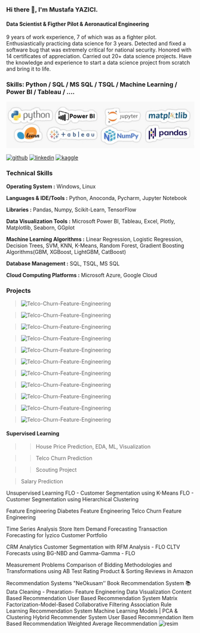 ### Hi there 👋, I'm Mustafa YAZICI.

#### Data Scientist & Figther Pilot & Aeronautical Engineering

9 years of work experience, 7 of which was as a fighter pilot. Enthusiastically practicing data science for 3 years. Detected and fixed a software bug that was extremely critical for national security. Honored with 14 certificates of appreciation. Carried out 20+ data science projects. Have the knowledge and experience to start a data science project from scratch and bring it to life.

### Skills: Python / SQL / MS SQL / TSQL / Machine Learning / Power BI / Tableau / ....
![Data Scientist & Figther Pilot & Aeronautical Engineering](https://github.com/Mustafa-YAZICI/Mustafa-YAZICI/blob/main/skills.jpg)



[<img src='https://cdn.jsdelivr.net/npm/simple-icons@3.0.1/icons/github.svg' alt='github' height='40'>](https://github.com/Mustafa-YAZICI)  [<img src='https://cdn.jsdelivr.net/npm/simple-icons@3.0.1/icons/linkedin.svg' alt='linkedin' height='40'>](https://www.linkedin.com/in/myzc/)  [<img src='https://cdn.jsdelivr.net/npm/simple-icons@3.0.1/icons/kaggle.svg' alt='kaggle' height='40'>](https://www.kaggle.com/mustafayazici)  


### Technical Skills

**Operating System :** Windows, Linux

**Languages & IDE/Tools :** Python, Anoconda, Pycharm, Jupyter Notebook

**Libraries :** Pandas, Numpy, Scikit-Learn, TensorFlow

**Data Visualization Tools :** Microsoft Power BI, Tableau, Excel, Plotly, Matplotlib, Seaborn, GGplot

**Machine Learning Algorithms :** Linear Regression, Logistic Regression, Decision Trees, SVM, KNN, K-Means, Random Forest, Gradient Boosting Algorithms(GBM, XGBoost, LightGBM, CatBoost)

**Database Management :** SQL, TSQL, MS SQL

**Cloud Computing Platforms :** Microsoft Azure, Google Cloud


### Projects
>![Telco-Churn-Feature-Engineering](https://github.com/Mustafa-YAZICI/Telco-Churn-Feature-Engineering/blob/main/Telco_Churn_Feature_Engineering.ipynb)

>![Telco-Churn-Feature-Engineering](https://github.com/Mustafa-YAZICI/Telco-Churn-Feature-Engineering/blob/main/Telco_Churn_Feature_Engineering.ipynb)

>![Telco-Churn-Feature-Engineering](https://github.com/Mustafa-YAZICI/Telco-Churn-Feature-Engineering/blob/main/Telco_Churn_Feature_Engineering.ipynb)

>![Telco-Churn-Feature-Engineering](https://github.com/Mustafa-YAZICI/Telco-Churn-Feature-Engineering/blob/main/Telco_Churn_Feature_Engineering.ipynb)

>![Telco-Churn-Feature-Engineering](https://github.com/Mustafa-YAZICI/Telco-Churn-Feature-Engineering/blob/main/Telco_Churn_Feature_Engineering.ipynb)

>![Telco-Churn-Feature-Engineering](https://github.com/Mustafa-YAZICI/Telco-Churn-Feature-Engineering/blob/main/Telco_Churn_Feature_Engineering.ipynb)

>![Telco-Churn-Feature-Engineering](https://github.com/Mustafa-YAZICI/Telco-Churn-Feature-Engineering/blob/main/Telco_Churn_Feature_Engineering.ipynb)

>![Telco-Churn-Feature-Engineering](https://github.com/Mustafa-YAZICI/Telco-Churn-Feature-Engineering/blob/main/Telco_Churn_Feature_Engineering.ipynb)

>![Telco-Churn-Feature-Engineering](https://github.com/Mustafa-YAZICI/Telco-Churn-Feature-Engineering/blob/main/Telco_Churn_Feature_Engineering.ipynb)

>![Telco-Churn-Feature-Engineering](https://github.com/Mustafa-YAZICI/Telco-Churn-Feature-Engineering/blob/main/Telco_Churn_Feature_Engineering.ipynb)

>![Telco-Churn-Feature-Engineering](https://github.com/Mustafa-YAZICI/Telco-Churn-Feature-Engineering/blob/main/Telco_Churn_Feature_Engineering.ipynb)


#### Supervised Learning

>>House Price Prediction, EDA, ML, Visualization 

>>Telco Churn Prediction

>>Scouting Project

>Salary Prediction

Unsupervised Learning
FLO - Customer Segmentation using K-Means
FLO - Customer Segmentation using Hierarchical Clustering

Feature Engineering 
Diabetes Feature Engineering
Telco Churn Feature Engineering

Time Series Analysis
Store Item Demand Forecasting
Transaction Forecasting for İyzico Customer Portfolio

CRM Analytics 
Customer Segmentation with RFM Analysis - FLO 
CLTV Forecasts using BG-NBD and Gamma-Gamma - FLO 

Measurement Problems 
Comparison of Bidding Methodologies and Transformations using AB Test
Rating Product & Sorting Reviews in Amazon

Recommendation Systems 
"NeOkusam’’ Book Recommendation System 📚
Data Cleaning - Prearation- Feature Engineering
Data Visualization
Content Based Recommendation
User Based Recommendation System
Matrix Factorization-Model-Based Collaborative Filtering
Association Rule Learning Recommendation System
Machine Learning Models | PCA & Clustering
Hybrid Recommender System
User Based Recommendation
Item Based Recommendation
Weighted Average Recommendation 
![resim](https://user-images.githubusercontent.com/62354615/197195074-1cb3b135-6029-4971-9cca-90b798a383bd.png)







